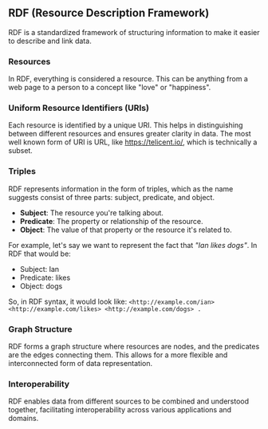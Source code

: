 ## RDF (Resource Description Framework)
RDF is a standardized framework of structuring information to make it easier to describe and link data.

### Resources
In RDF, everything is considered a resource. This can be anything from a web page to a person to a concept like "love" or "happiness".

### Uniform Resource Identifiers (URIs)
Each resource is identified by a unique URI. This helps in distinguishing between different resources and ensures greater clarity in data.
The most well known form of URI is URL, like https://telicent.io/, which is technically a subset.

### Triples
RDF represents information in the form of triples, which as the name suggests consist of three parts:
subject, predicate, and object.
- **Subject**: The resource you're talking about.
- **Predicate**: The property or relationship of the resource.
- **Object**: The value of that property or the resource it's related to.

For example, let's say we want to represent the fact that *"Ian likes dogs"*. In RDF that would be:
- Subject: Ian
- Predicate: likes
- Object: dogs

So, in RDF syntax, it would look like: `<http://example.com/ian> <http://example.com/likes> <http://example.com/dogs> .`

### Graph Structure
RDF forms a graph structure where resources are nodes, and the predicates are the edges connecting them.
This allows for a more flexible and interconnected form of data representation.

### Interoperability
RDF enables data from different sources to be combined and understood together, facilitating interoperability across various applications and domains.

